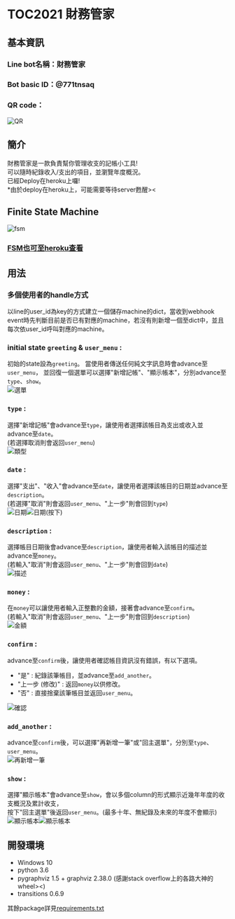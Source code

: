 # TOC2021 財務管家
## 基本資訊
### Line bot名稱：財務管家  
### Bot basic ID：@771tnsaq  
### QR code：
![QR](./img/bot_QR.png)
## 簡介
財務管家是一款負責幫你管理收支的記帳小工具!  
可以隨時紀錄收入/支出的項目，並瀏覽年度概況。  
已經Deploy在heroku上囉!  
*由於deploy在heroku上，可能需要等待server甦醒><

## Finite State Machine
![fsm](./img/show-fsm.png)
### [FSM也可至heroku查看](https://linebot-moneymanage.herokuapp.com/show-fsm)

## 用法
### 多個使用者的handle方式
以line的user_id為key的方式建立一個儲存machine的dict，當收到webhook event時先判斷目前是否已有對應的machine，若沒有則新增一個至dict中，並且每次依user_id呼叫對應的machine。

### initial state `greeting` & `user_menu` :
初始的state設為`greeting`。
當使用者傳送任何純文字訊息時會advance至`user_menu`，
並回復一個選單可以選擇"新增記帳"、"顯示帳本"，分別advance至`type`、`show`。  
![選單](./img/menu.jpg)
### `type` :
選擇"新增記帳"會advance至`type`，讓使用者選擇該帳目為支出或收入並advance至`date`。  
(若選擇取消則會返回`user_menu`)  
![類型](./img/type.jpg)
### `date` :
選擇"支出"、"收入"會advance至`date`，讓使用者選擇該帳目的日期並advance至`description`。  
(若選擇"取消"則會返回`user_menu`、"上一步"則會回到`type`)  
![日期](./img/date1.jpg)![日期(按下)](./img/date2.jpg)
### `description` :
選擇帳目日期後會advance至`description`，讓使用者輸入該帳目的描述並advance至`money`。  
(若輸入"取消"則會返回`user_menu`、"上一步"則會回到`date`)  
![描述](./img/description.jpg)
### `money` :
在`money`可以讓使用者輸入正整數的金額，接著會advance至`confirm`。  
(若輸入"取消"則會返回`user_menu`、"上一步"則會回到`description`)  
![金額](./img/money.jpg)
### `confirm` :
advance至`confirm`後，讓使用者確認帳目資訊沒有錯誤，有以下選項。
* "是" : 紀錄該筆帳目，並advance至`add_another`。
* "上一步 (修改)" : 返回`money`以供修改。
* "否" : 直接捨棄該筆帳目並返回`user_menu`。

![確認](./img/confirm.jpg)
### `add_another` :
advance至`confirm`後，可以選擇"再新增一筆"或"回主選單"，分別至`type`、`user_menu`。  
![再新增一筆](./img/add_another.jpg)
### `show` :
選擇"顯示帳本"會advance至`show`，會以多個column的形式顯示近幾年年度的收支概況及累計收支，  
按下"回主選單"後返回`user_menu`。(最多十年、無紀錄及未來的年度不會顯示)  
![顯示帳本](./img/show1.jpg)![顯示帳本](./img/show2.jpg)

## 開發環境
*	Windows 10 
*	python 3.6
*	pygraphviz 1.5 + graphviz 2.38.0
	(感謝stack overflow上的各路大神的wheel><)
*	transitions 0.6.9

其餘package詳見[requirements.txt](./requirements.txt)
